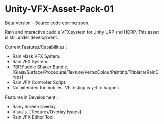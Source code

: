 # Unity-VFX-Asset-Pack-01
Beta Version - Source code coming soon.

Rain and interactive puddle VFX system for Unity URP and HDRP. This asset is still under development.

Current Features/Capabilities :
- Rain Mask VFX System.
- Rain VFX System.
- PBR Puddle Shader Bundle. [Glass/Surface/Procedural/Texture/VertexColourPainting/TriplanarRainDrops]
- Rain VFX Controller Script.
- Not intended for mobiles. VR testing is yet to happen.

Features In Development :
- Rainy Screen Overlay.
- Visuals. [Textures/Overlay Issues]
- Rain VFX Editor Tool.
